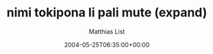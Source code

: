 ---
title: 'nimi tokipona li pali mute (expand)'
posts: 3
hash: 't221'
author: 'Matthias List'
date: 2004-05-25T06:35:00+00:00
sources:
  - http://forums.tokipona.org/viewtopic.php%3Ft=221.html
---